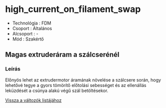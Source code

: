 # high\_current\_on\_filament\_swap

* Technológia : FDM
* Csoport : Általános
* Alcsoport : -
* Mód : Szakértő

## Magas extruderáram a szálcserénél

### Leírás

Előnyös lehet az extrudermotor áramának növelése a szálcsere során, hogy lehetővé tegye a gyors tömörítő előtolási sebességet és az ellenállás leküzdését a csúnya alakú végű szál betöltésekor.

[Vissza a változók listájához](../../variable_list)


